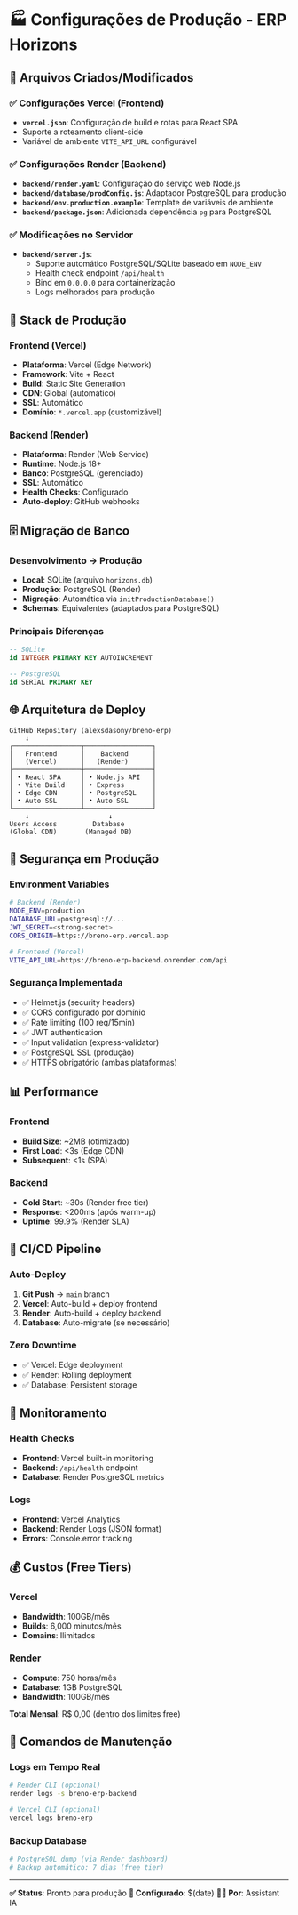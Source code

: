 # 🏭 Configurações de Produção - ERP Horizons

## 📁 Arquivos Criados/Modificados

### ✅ Configurações Vercel (Frontend)
- **`vercel.json`**: Configuração de build e rotas para React SPA
- Suporte a roteamento client-side
- Variável de ambiente `VITE_API_URL` configurável

### ✅ Configurações Render (Backend)
- **`backend/render.yaml`**: Configuração do serviço web Node.js
- **`backend/database/prodConfig.js`**: Adaptador PostgreSQL para produção
- **`backend/env.production.example`**: Template de variáveis de ambiente
- **`backend/package.json`**: Adicionada dependência `pg` para PostgreSQL

### ✅ Modificações no Servidor
- **`backend/server.js`**: 
  - Suporte automático PostgreSQL/SQLite baseado em `NODE_ENV`
  - Health check endpoint `/api/health`
  - Bind em `0.0.0.0` para containerização
  - Logs melhorados para produção

## 🔧 Stack de Produção

### Frontend (Vercel)
- **Plataforma**: Vercel (Edge Network)
- **Framework**: Vite + React
- **Build**: Static Site Generation
- **CDN**: Global (automático)
- **SSL**: Automático
- **Domínio**: `*.vercel.app` (customizável)

### Backend (Render)
- **Plataforma**: Render (Web Service)
- **Runtime**: Node.js 18+
- **Banco**: PostgreSQL (gerenciado)
- **SSL**: Automático
- **Health Checks**: Configurado
- **Auto-deploy**: GitHub webhooks

## 🗄️ Migração de Banco

### Desenvolvimento → Produção
- **Local**: SQLite (arquivo `horizons.db`)
- **Produção**: PostgreSQL (Render)
- **Migração**: Automática via `initProductionDatabase()`
- **Schemas**: Equivalentes (adaptados para PostgreSQL)

### Principais Diferenças
```sql
-- SQLite
id INTEGER PRIMARY KEY AUTOINCREMENT

-- PostgreSQL  
id SERIAL PRIMARY KEY
```

## 🌐 Arquitetura de Deploy

```
GitHub Repository (alexsdasony/breno-erp)
    ↓
┌─────────────────┬─────────────────┐
│   Frontend      │    Backend      │
│   (Vercel)      │   (Render)      │
├─────────────────┼─────────────────┤
│ • React SPA     │ • Node.js API   │
│ • Vite Build    │ • Express       │
│ • Edge CDN      │ • PostgreSQL    │
│ • Auto SSL      │ • Auto SSL      │
└─────────────────┴─────────────────┘
    ↓                    ↓
Users Access         Database
(Global CDN)       (Managed DB)
```

## 🔐 Segurança em Produção

### Environment Variables
```bash
# Backend (Render)
NODE_ENV=production
DATABASE_URL=postgresql://...
JWT_SECRET=<strong-secret>
CORS_ORIGIN=https://breno-erp.vercel.app

# Frontend (Vercel)
VITE_API_URL=https://breno-erp-backend.onrender.com/api
```

### Segurança Implementada
- ✅ Helmet.js (security headers)
- ✅ CORS configurado por domínio
- ✅ Rate limiting (100 req/15min)
- ✅ JWT authentication
- ✅ Input validation (express-validator)
- ✅ PostgreSQL SSL (produção)
- ✅ HTTPS obrigatório (ambas plataformas)

## 📊 Performance

### Frontend
- **Build Size**: ~2MB (otimizado)
- **First Load**: <3s (Edge CDN)
- **Subsequent**: <1s (SPA)

### Backend
- **Cold Start**: ~30s (Render free tier)
- **Response**: <200ms (após warm-up)
- **Uptime**: 99.9% (Render SLA)

## 🔄 CI/CD Pipeline

### Auto-Deploy
1. **Git Push** → `main` branch
2. **Vercel**: Auto-build + deploy frontend
3. **Render**: Auto-build + deploy backend
4. **Database**: Auto-migrate (se necessário)

### Zero Downtime
- ✅ Vercel: Edge deployment
- ✅ Render: Rolling deployment
- ✅ Database: Persistent storage

## 🚨 Monitoramento

### Health Checks
- **Frontend**: Vercel built-in monitoring
- **Backend**: `/api/health` endpoint
- **Database**: Render PostgreSQL metrics

### Logs
- **Frontend**: Vercel Analytics
- **Backend**: Render Logs (JSON format)
- **Errors**: Console.error tracking

## 💰 Custos (Free Tiers)

### Vercel
- **Bandwidth**: 100GB/mês
- **Builds**: 6,000 minutos/mês
- **Domains**: Ilimitados

### Render
- **Compute**: 750 horas/mês
- **Database**: 1GB PostgreSQL
- **Bandwidth**: 100GB/mês

**Total Mensal**: R$ 0,00 (dentro dos limites free)

## 🔧 Comandos de Manutenção

### Logs em Tempo Real
```bash
# Render CLI (opcional)
render logs -s breno-erp-backend

# Vercel CLI (opcional)  
vercel logs breno-erp
```

### Backup Database
```bash
# PostgreSQL dump (via Render dashboard)
# Backup automático: 7 dias (free tier)
```

---

**✅ Status**: Pronto para produção
**📅 Configurado**: $(date)
**👨‍💻 Por**: Assistant IA 